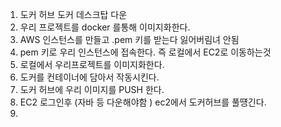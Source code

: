 1. 도커 허브 도커 데스크탑 다운 
2. 우리 프로젝트를 docker 를통해 이미지화한다. 
3. AWS 인스턴스를 만들고 .pem 키를 받는다 잃어버림녀 안됨 
4. pem 키로 우리 인스턴스에 접속한다.  즉 로컬에서 EC2로 이동하는것 
5. 로컬에서  우리프로젝트를 이미지화한다.
6. 도커를 컨테이너에 담아서 작동시킨다. 
7. 도커 허브에 우리 이미지를 PUSH 한다.
8. EC2 로그인후 (자바 등 다운해야함 ) ec2에서 도커허브를 풀떙긴다.
9. 
